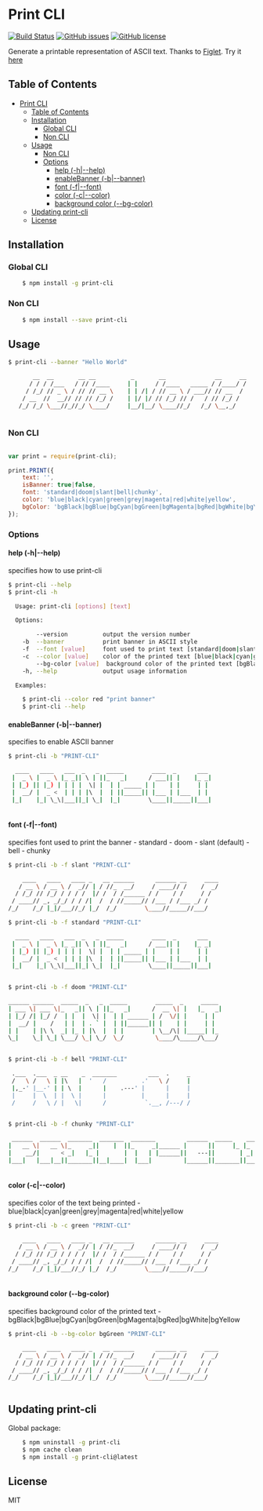 <a id="markdown-print-cli" name="print-cli"></a>
# Print CLI

 [![Build Status](https://travis-ci.org/sridharmallela/print-cli.svg?branch=master)](https://travis-ci.org/sridharmallela/print-cli) [![GitHub issues](https://img.shields.io/github/issues/sridharmallela/print-cli.svg?style=plastic)](https://github.com/sridharmallela/print-cli/issues) [![GitHub license](https://img.shields.io/badge/license-MIT-blue.svg?style=plastic)](https://raw.githubusercontent.com/sridharmallela/print-cli/master/LICENSE)

Generate a printable representation of ASCII text. Thanks to [Figlet](https://www.npmjs.com/package/figlet). Try it [here](http://patorjk.com/software/taag/#p=display&f=Graffiti&t=Type%20Something%20)


<a id="markdown-table-of-contents" name="table-of-contents"></a>
## Table of Contents
<!-- TOC -->

- [Print CLI](#print-cli)
    - [Table of Contents](#table-of-contents)
    - [Installation](#installation)
        - [Global CLI](#global-cli)
        - [Non CLI](#non-cli)
    - [Usage](#usage)
        - [Non CLI](#non-cli-1)
        - [Options](#options)
            - [help (-h|--help)](#help--h--help)
            - [enableBanner (-b|--banner)](#enablebanner--b--banner)
            - [font (-f|--font)](#font--f--font)
            - [color (-c|--color)](#color--c--color)
            - [background color (--bg-color)](#background-color---bg-color)
    - [Updating print-cli](#updating-print-cli)
    - [License](#license)

<!-- /TOC -->


<a id="markdown-installation" name="installation"></a>
## Installation

<a id="markdown-global-cli" name="global-cli"></a>
### Global CLI

```bash
    $ npm install -g print-cli
```


<a id="markdown-non-cli" name="non-cli"></a>
### Non CLI

```bash
    $ npm install --save print-cli
```


<a id="markdown-usage" name="usage"></a>
## Usage

```bash 
$ print-cli --banner "Hello World"

       __  __       __ __          _       __              __     __
      / / / /___   / // /____     | |     / /____   _____ / /____/ /
     / /_/ // _ \ / // // __ \    | | /| / // __ \ / ___// // __  / 
    / __  //  __// // // /_/ /    | |/ |/ // /_/ // /   / // /_/ /  
   /_/ /_/ \___//_//_/ \____/     |__/|__/ \____//_/   /_/ \__,_/   
                                                                    
```


<a id="markdown-non-cli-1" name="non-cli-1"></a>
### Non CLI

```js

var print = require(print-cli);

print.PRINT({
    text: '',
    isBanner: true|false,
    font: 'standard|doom|slant|bell|chunky',
    color: 'blue|black|cyan|green|grey|magenta|red|white|yellow',
    bgColor: 'bgBlack|bgBlue|bgCyan|bgGreen|bgMagenta|bgRed|bgWhite|bgYellow'
});

```


<a id="markdown-options" name="options"></a>
### Options


<a id="markdown-help--h--help" name="help--h--help"></a>
#### help (-h|--help) 

specifies how to use print-cli

```bash 
$ print-cli --help
$ print-cli -h

  Usage: print-cli [options] [text]

  Options:

        --version          output the version number
    -b  --banner           print banner in ASCII style
    -f  --font [value]     font used to print text [standard|doom|slant|bell|chunky]
    -c  --color [value]    color of the printed text [blue|black|cyan|green|grey|magenta|red|white|yellow]
        --bg-color [value]  background color of the printed text [bgBlack|bgBlue|bgCyan|bgGreen|bgMagenta|bgRed|bgWhite|bgYellow]
    -h, --help             output usage information

  Examples:

    $ print-cli --color red "print banner"
    $ print-cli --help                                                                  

```


<a id="markdown-enablebanner--b--banner" name="enablebanner--b--banner"></a>
#### enableBanner (-b|--banner) 

specifies to enable ASCII banner

```bash 
$ print-cli -b "PRINT-CLI"

  ____   ____   ___  _   _  _____        ____  _      ___ 
 |  _ \ |  _ \ |_ _|| \ | ||_   _|      / ___|| |    |_ _|
 | |_) || |_) | | | |  \| |  | | _____ | |    | |     | | 
 |  __/ |  _ <  | | | |\  |  | ||_____|| |___ | |___  | | 
 |_|    |_| \_\|___||_| \_|  |_|        \____||_____||___|
                                                          
```


<a id="markdown-font--f--font" name="font--f--font"></a>
#### font (-f|--font) 

specifies font used to print the banner
    - standard 
    - doom 
    - slant (default)
    - bell 
    - chunky

```bash 
$ print-cli -b -f slant "PRINT-CLI"

    ____   ____   ____ _   __ ______      ______ __     ____
   / __ \ / __ \ /  _// | / //_  __/     / ____// /    /  _/
  / /_/ // /_/ / / / /  |/ /  / /______ / /    / /     / /  
 / ____// _, _/_/ / / /|  /  / //_____// /___ / /___ _/ /   
/_/    /_/ |_|/___//_/ |_/  /_/        \____//_____//___/   

```
```bash 
$ print-cli -b -f standard "PRINT-CLI"

  ____   ____   ___  _   _  _____        ____  _      ___ 
 |  _ \ |  _ \ |_ _|| \ | ||_   _|      / ___|| |    |_ _|
 | |_) || |_) | | | |  \| |  | | _____ | |    | |     | | 
 |  __/ |  _ <  | | | |\  |  | ||_____|| |___ | |___  | | 
 |_|    |_| \_\|___||_| \_|  |_|        \____||_____||___|
                                                          
```
```bash 
$ print-cli -b -f doom "PRINT-CLI"

______ ______  _____  _   _  _____        _____  _     _____ 
| ___ \| ___ \|_   _|| \ | ||_   _|      /  __ \| |   |_   _|
| |_/ /| |_/ /  | |  |  \| |  | | ______ | /  \/| |     | |  
|  __/ |    /   | |  | . ` |  | ||______|| |    | |     | |  
| |    | |\ \  _| |_ | |\  |  | |        | \__/\| |_____| |_ 
\_|    \_| \_| \___/ \_| \_/  \_/         \____/\_____/\___/ 
                                                             
```
```bash                                                              
$ print-cli -b -f bell "PRINT-CLI"

 .___  .___  _ __    _  _______         ___  .     _
 /   \ /   \ | |\   |  '   /          .'   \ /     |
 |,_-' |__-' | | \  |      |    .---' |      |     |
 |     |  \  | |  \ |      |          |      |     |
 /     /   \ / |   \|      /           `.__, /---/ /
                                                    
```
```bash 
$ print-cli -b -f chunky "PRINT-CLI"

 ______  ______  _______  _______  _______         ______  _____    _______ 
|   __ \|   __ \|_     _||    |  ||_     _|______ |      ||     |_ |_     _|
|    __/|      < _|   |_ |       |  |   | |______||   ---||       | _|   |_ 
|___|   |___|__||_______||__|____|  |___|         |______||_______||_______|
                                                                            
```


<a id="markdown-color--c--color" name="color--c--color"></a>
#### color (-c|--color) 

specifies color of the text being printed
    - blue|black|cyan|green|grey|magenta|red|white|yellow

```bash
$ print-cli -b -c green "PRINT-CLI"

    ____   ____   ____ _   __ ______      ______ __     ____
   / __ \ / __ \ /  _// | / //_  __/     / ____// /    /  _/
  / /_/ // /_/ / / / /  |/ /  / /______ / /    / /     / /  
 / ____// _, _/_/ / / /|  /  / //_____// /___ / /___ _/ /   
/_/    /_/ |_|/___//_/ |_/  /_/        \____//_____//___/   
                                                            
```


<a id="markdown-background-color---bg-color" name="background-color---bg-color"></a>
#### background color (--bg-color) 

specifies background color of the printed text
    - bgBlack|bgBlue|bgCyan|bgGreen|bgMagenta|bgRed|bgWhite|bgYellow

```bash
$ print-cli -b --bg-color bgGreen "PRINT-CLI"

    ____   ____   ____ _   __ ______      ______ __     ____
   / __ \ / __ \ /  _// | / //_  __/     / ____// /    /  _/
  / /_/ // /_/ / / / /  |/ /  / /______ / /    / /     / /  
 / ____// _, _/_/ / / /|  /  / //_____// /___ / /___ _/ /   
/_/    /_/ |_|/___//_/ |_/  /_/        \____//_____//___/   
                                                            
```


<a id="markdown-updating-print-cli" name="updating-print-cli"></a>
## Updating print-cli

Global package:
```bash
    $ npm uninstall -g print-cli
    $ npm cache clean
    $ npm install -g print-cli@latest
```


<a id="markdown-license" name="license"></a>
## License

MIT
